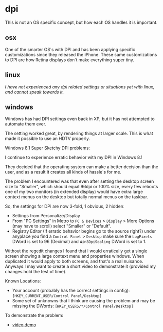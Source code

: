 
# dpi

This is not an OS specific concept, but how each OS handles it is important.

## osx

One of the smarter OS's with DPI and has been applying specific customizations since they released the iPhone.  These same customizations to DPI are how Retina displays don't make everything super tiny.


## linux

_I have not experienced any dpi related settings or situations yet with linux, and cannot speak towards it._


## windows

Windows has had DPI settings even back in XP, but it has not attempted to automate them ever.

The setting worked great, by rendering things at larger scale.  This is what made it possible to use an HDTV properly.

Windows 8.1 Super Sketchy DPI problems:

I continue to experience erratic behavior with my DPI in Windows 8.1

They decided that the operating system can make a better decision than the user, and as a result it creates all kinds of hassle's for me.

The problem I encountered was that even after setting the desktop screen size to "Smaller", which should equal 96dpi or 100% size, every few reboots one of my two monitors (in extended display) would have extra large context menus on the desktop but totally normal menus on the taskbar.

So, the settings for DPI are now 3-fold, 1 obvious, 2 hidden:

- Settings from Personalize/Display
- From "PC Settings" in Metro to `PC & Devices` > `Display` > More Options (may have to scroll) select "Smaller" or "Default".
- Registry Editor (If erratic behavior begins go to the source right?) under anyplace you find a `Control Panel` > `Desktop` make sure the `LogPixels` DWord is set to 96 (Decimal) and `Win8DpiScaling` DWord is set to 1.

Without the regedit changes I found that I would erratically get a single screen showing a large context menu and properties windows.  When duplicated it would apply to both screens, and that's a real nuisance.  Anyways I may want to create a short video to demonstrate it (provided my changes hold the test of time).

Known Locations:

- Your account (probably has the correct settings in config): `[HKEY_CURRENT_USER/Control Panel/Desktop]`
- Some set of unknowns that I think are causing the problem and may be missing the DWords: `[HKEY_USERS/*/Control Panel/Desktop]`

To demonstrate the problem:

- [video demo](https://www.youtube.com/watch?v=wGSKmy3JUns)


